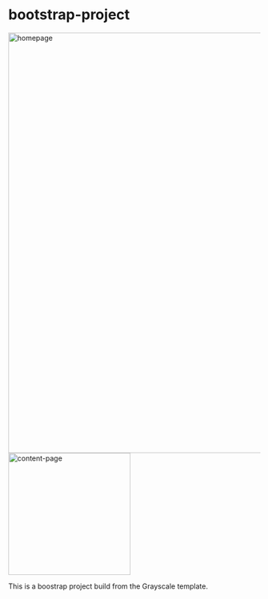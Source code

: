 # bootstrap-project
<div display="flex">
<div>
  <img width="841" alt="homepage" lazy-loading="true" src="https://github.com/mc-jamin/bootstrap-project/assets/13468589/5a7a0aad-8ee0-4e4c-af12-c0f904de02be">
</div>
<div>
  <img width="244" alt="content-page" lazy-loading="true" src="https://github.com/mc-jamin/bootstrap-project/assets/13468589/8b8943c4-2223-4b74-b8b9-99a29a34ca65">
</div> 
  <div>
    <p>
      This is a boostrap project build from the Grayscale template.
    </p>
  </div>
</div>





